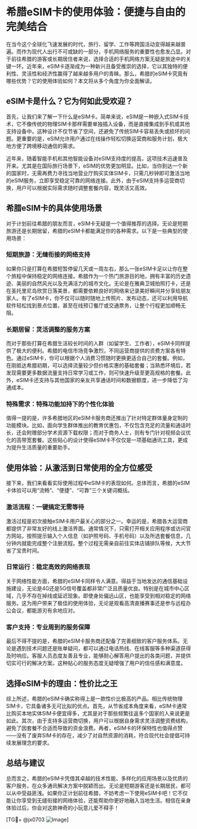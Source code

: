 # 希腊eSIM卡的使用体验：便捷与自由的完美结合

在当今这个全球化飞速发展的时代，旅行、留学、工作等跨国活动变得越来越普遍。而作为现代人出行不可或缺的一部分，手机网络服务的重要性也愈发凸显。对于前往希腊的游客或长期居住者来说，选择合适的手机网络方案无疑是旅途中的关键一环。近年来，eSIM卡逐渐成为一种新兴且备受推崇的选择，它以其独特的便利性、灵活性和经济性赢得了越来越多用户的青睐。那么，希腊的eSIM卡究竟有哪些优势？它的使用体验如何？本文将从多个角度为你全面解读。

## eSIM卡是什么？它为何如此受欢迎？

首先，让我们来了解一下什么是eSIM卡。简单来说，eSIM是一种嵌入式SIM卡技术，它不像传统的物理SIM卡那样需要单独插入设备，而是直接集成到手机或其他支持设备中。这种设计不仅节省了空间，还避免了传统SIM卡容易丢失或损坏的问题。更重要的是，eSIM允许用户通过在线操作轻松切换运营商和服务计划，极大地方便了跨境移动通信的需求。

近年来，随着智能手机和其他智能设备对eSIM支持度的提高，这项技术迅速普及开来。尤其是在国际旅行场景下，eSIM的优势更加明显。比如，当你到达一个新的国家时，无需再费力寻找当地营业厅购买实体SIM卡，只需几秒钟即可激活当地的eSIM服务，立即享受稳定可靠的网络连接。此外，由于eSIM支持多运营商切换，用户可以根据实际需求随时调整套餐内容，既灵活又高效。

## 希腊eSIM卡的具体使用场景

对于计划前往希腊的朋友而言，eSIM卡无疑是一个值得推荐的选择。无论是短期旅游还是长期居留，希腊的eSIM卡都能满足你的各种需求。以下是一些典型的使用场景：

### 短期旅游：无缝衔接的网络支持

如果你只是打算在希腊短暂停留几天或一周左右，那么一张eSIM卡足以让你在整个旅程中保持稳定的网络连接。希腊作为一个热门旅游目的地，拥有丰富的历史遗迹、美丽的自然风光以及充满活力的城市文化。无论是在雅典卫城拍照打卡，还是在圣托里尼岛欣赏日落美景，都需要依赖良好的网络来记录美好瞬间并分享给朋友家人。有了eSIM卡，你不仅可以随时随地上传照片、发布动态，还可以利用导航软件轻松找到景点位置，甚至在线预订餐厅或交通票务，让整个行程更加顺畅无阻。

### 长期居留：灵活调整的服务方案

而对于那些打算在希腊生活较长时间的人群（如留学生、工作者），eSIM卡同样提供了极大的便利。希腊的电信市场竞争激烈，不同运营商提供的资费方案各有特色。通过eSIM卡，你可以根据个人消费习惯随时更换更适合自己的套餐。例如，在刚抵达希腊初期，可以选择流量较少但价格实惠的基础套餐；当熟悉环境后，若发现需要更多数据流量支持日常学习或工作，则可快速升级至更高规格的套餐。此外，eSIM卡还支持与其他国家的亲友共享通话时间和数据额度，进一步降低了沟通成本。

### 特殊需求：特殊功能加持下的个性化体验

值得一提的是，许多希腊地区的eSIM卡服务商还推出了针对特定群体量身定制的功能模块。比如，面向学生群体推出的教育优惠包，不仅包含充足的流量和通话时长，还会附赠部分学术资源下载权限；而对于商务人士，则有专门针对视频会议优化的高带宽套餐。这些贴心的设计使得eSIM卡不仅仅是一项基础通讯工具，更成为提升生活质量的重要助手。

## 使用体验：从激活到日常使用的全方位感受

接下来，我们来看看实际使用过程中eSIM卡的表现如何。总体而言，希腊的eSIM卡体验可以用“流畅”、“便捷”、“可靠”三个关键词概括。

### 激活流程：一键搞定无需等待

激活过程是初次接触eSIM卡用户最关心的部分之一。幸运的是，希腊各大运营商都提供了非常友好的线上激活界面。通常情况下，只需打开相关应用程序或访问官方网站，按照提示输入个人信息（如护照号码、手机号码）以及所选套餐信息，几分钟内就能完成整个注册流程。整个过程无需亲自前往实体店铺排队等候，大大节省了宝贵时间。

### 日常运行：稳定高效的网络表现

关于网络性能方面，希腊的eSIM卡同样令人满意。得益于当地发达的通信基础设施建设，无论是4G还是5G信号覆盖都非常广泛且质量优良。特别是在城市中心区域，几乎不存在掉线或延迟现象。即使身处偏远山区，也能享受到相对稳定的网络服务。这为用户带来了极佳的使用体验，无论是观看高清直播赛事还是参与远程办公会议，都能游刃有余地应对。

### 客户支持：专业周到的服务保障

最后不得不提的是，希腊的eSIM卡服务商还配备了完善细致的客户服务体系。无论是遇到技术问题还是账单疑问，都可以通过电话热线、在线客服等多种渠道获得及时响应。客服人员态度友善且专业，能够耐心解答用户提出的各类问题，并提供切实可行的解决方案。这种贴心的服务态度无疑增强了用户的信任感和满意度。

## 选择eSIM卡的理由：性价比之王

综上所述，希腊的eSIM卡确实称得上是一款性价比极高的产品。相比传统物理SIM卡，它具备诸多无可比拟的优点。首先，从节省成本角度来看，eSIM卡通常比购买本地实体SIM卡便宜得多，尤其是对于那些频繁往返多个国家的人来说更是如此。其次，由于支持多运营商切换，用户可以根据自身需求灵活调整资费结构，避免了因套餐不合适而导致的资金浪费。再者，eSIM卡的环保特性也值得点赞——没有了废弃SIM卡的存在，减少了对自然资源的消耗，符合现代社会提倡可持续发展理念的要求。

## 总结与建议

总而言之，希腊的eSIM卡凭借其卓越的技术性能、多样化的应用场景以及优质的客户服务，在众多通讯解决方案中脱颖而出。无论是短期游客还是长期居民，都可以从中受益匪浅。如果你正计划前往希腊，不妨考虑一下使用eSIM卡吧！它不仅能让你享受到无缝衔接的网络体验，还能帮助你更好地融入当地生活。相信在亲身体验过后，你会对这款神奇的小玩意儿爱不释手！

[TG💪+ @jx0703 ![Image](https://github.com/user-attachments/assets/dbca1d08-cadb-493c-b0ec-ad6f7a83f270)]